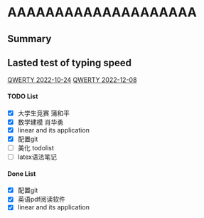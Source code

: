 # AAAAAAAAAAAAAAAAAAAA

## Summary

## Lasted test of typing speed

[QWERTY 2022-10-24](https://thetypingcat.com/typing-speed-test-result/1m/1/35/100)
[QWERTY 2022-12-08](https://thetypingcat.com/typing-speed-test-result/1m/1/39/97)

#### TODO List

* [X] 大学生竞赛 蒲和平
* [X] 数学建模 肖华勇
* [X] linear and its application
* [X] 配置git
* [ ] 美化 todolist
* [ ] latex语法笔记

#### Done List

* [X] 配置git
* [X] 英语pdf阅读软件
* [X] linear and its application
